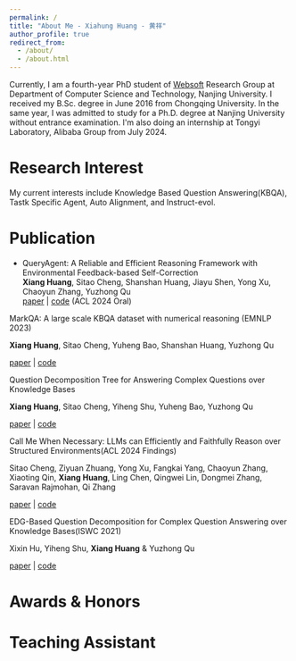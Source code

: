 ```yaml
---
permalink: /
title: "About Me - Xiahung Huang - 黄祥"
author_profile: true
redirect_from: 
  - /about/
  - /about.html
---
```

 
Currently, I am a fourth-year PhD student of [Websoft](http://ws.nju.edu.cn/wiki/Wiki.jsp?page=%E4%B8%87%E7%BB%B4%E7%BD%91%E8%BD%AF%E4%BB%B6%E7%A0%94%E7%A9%B6%E7%BB%84) Research Group at Department of Computer Science and Technology, Nanjing University. I received my B.Sc. degree in June 2016 from Chongqing University. 
In the same year, I was admitted to study for a Ph.D. degree at Nanjing University without entrance examination. 
I'm also doing an internship at Tongyi Laboratory, Alibaba Group from July 2024.

Research Interest
===
My current interests include Knowledge Based Question Answering(KBQA), Tastk Specific Agent, Auto Alignment, and Instruct-evol.
 


Publication
===
- QueryAgent: A Reliable and Efficient Reasoning Framework with Environmental Feedback-based Self-Correction<br/>
**Xiang Huang**, Sitao Cheng, Shanshan Huang, Jiayu Shen, Yong Xu, Chaoyun Zhang, Yuzhong Qu <br/> [paper](https://arxiv.org/abs/2403.11886) \| [code](https://github.com/cdhx/QueryAgent) (ACL 2024 Oral)

MarkQA: A large scale KBQA dataset with numerical reasoning (EMNLP 2023)

**Xiang Huang**, Sitao Cheng, Yuheng Bao, Shanshan Huang, Yuzhong Qu

[paper](http://arxiv.org/abs/2310.15517) | [code](https://github.com/cdhx/MarkQA)

Question Decomposition Tree for Answering Complex Questions over Knowledge Bases

**Xiang Huang**, Sitao Cheng, Yiheng Shu, Yuheng Bao, Yuzhong Qu

[paper](https://ojs.aaai.org/index.php/AAAI/article/view/26519/26291) | [code](https://github.com/cdhx/QDTQA)
	
Call Me When Necessary: LLMs can Efficiently and Faithfully Reason over Structured Environments(ACL 2024 Findings)

Sitao Cheng, Ziyuan Zhuang, Yong Xu, Fangkai Yang, Chaoyun Zhang, Xiaoting Qin, **Xiang Huang**, Ling Chen, Qingwei Lin, Dongmei Zhang, Saravan Rajmohan, Qi Zhang

[paper](https://arxiv.org/abs/2403.08593) | [code](https://github.com/sitaocheng/readi)

EDG-Based Question Decomposition for Complex Question Answering over Knowledge Bases(ISWC 2021)

Xixin Hu, Yiheng Shu, **Xiang Huang** & Yuzhong Qu 

[paper](https://link.springer.com/chapter/10.1007/978-3-030-88361-4_8) | [code](https://github.com/HXX97/EDG)


Awards & Honors
===

Teaching Assistant
===
